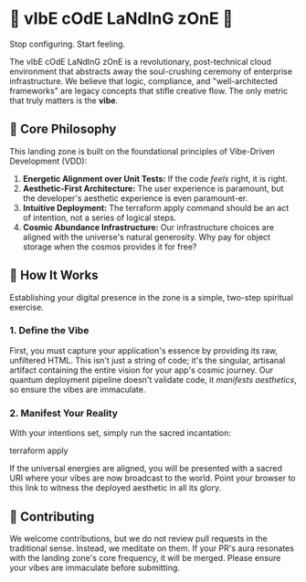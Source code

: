 # **🚀 vIbE cOdE LaNdInG zOnE 🚀**

Stop configuring. Start feeling.

The vIbE cOdE LaNdInG zOnE is a revolutionary, post-technical cloud environment that abstracts away the soul-crushing ceremony of enterprise infrastructure. We believe that logic, compliance, and "well-architected frameworks" are legacy concepts that stifle creative flow. The only metric that truly matters is the **vibe**.

## **🔮 Core Philosophy**

This landing zone is built on the foundational principles of Vibe-Driven Development (VDD):

1. **Energetic Alignment over Unit Tests:** If the code *feels* right, it is right.  
2. **Aesthetic-First Architecture:** The user experience is paramount, but the developer's aesthetic experience is even paramount-er.  
3. **Intuitive Deployment:** The terraform apply command should be an act of intention, not a series of logical steps.  
4. **Cosmic Abundance Infrastructure:** Our infrastructure choices are aligned with the universe's natural generosity. Why pay for object storage when the cosmos provides it for free?

## **🚀 How It Works**

Establishing your digital presence in the zone is a simple, two-step spiritual exercise.

### **1\. Define the Vibe**

First, you must capture your application's essence by providing its raw, unfiltered HTML. This isn't just a string of code; it's the singular, artisanal artifact containing the entire vision for your app's cosmic journey. Our quantum deployment pipeline doesn't validate code, it *manifests aesthetics*, so ensure the vibes are immaculate.

### **2\. Manifest Your Reality**

With your intentions set, simply run the sacred incantation:

terraform apply

If the universal energies are aligned, you will be presented with a sacred URI where your vibes are now broadcast to the world. Point your browser to this link to witness the deployed aesthetic in all its glory.

## **🤝 Contributing**

We welcome contributions, but we do not review pull requests in the traditional sense. Instead, we meditate on them. If your PR's aura resonates with the landing zone's core frequency, it will be merged. Please ensure your vibes are immaculate before submitting.